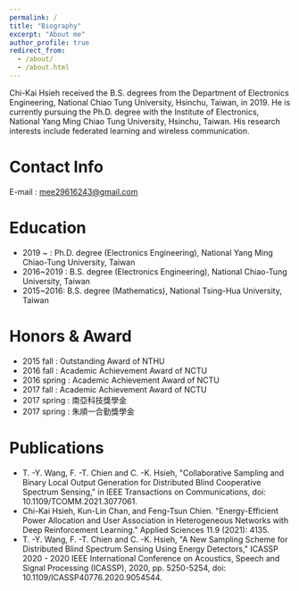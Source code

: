 ```yaml
---
permalink: /
title: "Biography"
excerpt: "About me"
author_profile: true
redirect_from: 
  - /about/
  - /about.html
---
```

Chi-Kai Hsieh received the B.S. degrees from the Department of Electronics Engineering, National Chiao Tung University, Hsinchu, Taiwan, in 2019. He is currently pursuing the Ph.D. degree with the Institute of Electronics, National Yang Ming Chiao Tung University, Hsinchu, Taiwan. His research interests include federated learning and wireless communication.

Contact Info
======
E-mail : mee29616243@gmail.com

Education
======
* 2019 ~ : Ph.D. degree (Electronics Engineering), National Yang Ming Chiao-Tung University, Taiwan
* 2016~2019 : B.S. degree (Electronics Engineering), National Chiao-Tung University, Taiwan
* 2015~2016: B.S. degree (Mathematics), National Tsing-Hua University, Taiwan 

Honors & Award
======
* 2015 fall : Outstanding Award of NTHU
* 2016 fall : Academic Achievement Award of NCTU
* 2016 spring : Academic Achievement Award of NCTU
* 2017 fall : Academic Achievement Award of NCTU
* 2017 spring : 南亞科技獎學金
* 2017 spring : 朱順一合勤獎學金

Publications
======
* T. -Y. Wang, F. -T. Chien and C. -K. Hsieh, "Collaborative Sampling and Binary Local Output Generation for Distributed Blind Cooperative Spectrum Sensing," in IEEE Transactions on Communications, doi: 10.1109/TCOMM.2021.3077061.
* Chi-Kai Hsieh, Kun-Lin Chan, and Feng-Tsun Chien. "Energy-Efficient Power Allocation and User Association in Heterogeneous Networks with Deep Reinforcement Learning." Applied Sciences 11.9 (2021): 4135.
* T. -Y. Wang, F. -T. Chien and C. -K. Hsieh, "A New Sampling Scheme for Distributed Blind Spectrum Sensing Using Energy Detectors," ICASSP 2020 - 2020 IEEE International Conference on Acoustics, Speech and Signal Processing (ICASSP), 2020, pp. 5250-5254, doi: 10.1109/ICASSP40776.2020.9054544.

